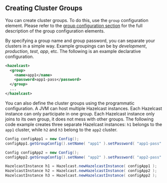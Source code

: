 ## Creating Cluster Groups

You can create cluster groups. To do this, use the `group` configuration element. Please refer to the [group configuration section](#group-configuration) for the full description of the group configuration elements.

By specifying a group name and group password, you can separate your clusters in a simple way. Example groupings can be by *development*, *production*, *test*, *app*, etc. The following is an example declarative configuration.

```xml
<hazelcast>
  <group>
    <name>app1</name>
    <password>app1-pass</password>
  </group>
  ...
</hazelcast>
```

You can also define the cluster groups using the programmatic configuration. A JVM can host multiple Hazelcast instances. Each Hazelcast instance can only participate in one group. Each Hazelcast instance only joins to its own group, it does not mess with other groups. The following code example creates three separate Hazelcast instances: `h1` belongs to the `app1` cluster, while `h2` and `h3` belong to the `app2` cluster.

```java
Config configApp1 = new Config();
configApp1.getGroupConfig().setName( "app1" ).setPassword( "app1-pass" );

Config configApp2 = new Config();
configApp2.getGroupConfig().setName( "app2" ).setPassword( "app2-pass" );

HazelcastInstance h1 = Hazelcast.newHazelcastInstance( configApp1 );
HazelcastInstance h2 = Hazelcast.newHazelcastInstance( configApp2 );
HazelcastInstance h3 = Hazelcast.newHazelcastInstance( configApp2 );
```
